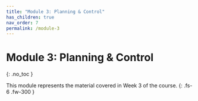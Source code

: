 ```yaml
---
title: "Module 3: Planning & Control"
has_children: true
nav_order: 7
permalink: /module-3
---
```


# Module 3: Planning & Control
{: .no_toc }

This module represents the material covered in Week 3 of the course.
{: .fs-6 .fw-300 }